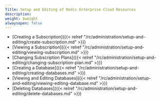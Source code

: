 ```yaml
---
Title: Setup and Editing of Redis Enterprise Cloud Resources
description: 
weight: $weight
alwaysopen: false
---
```

- [Creating a
    Subscription]({{< relref "/rc/administration/setup-and-editing/create-subscription.md" >}})
- [Viewing a
    Subscription]({{< relref "/rc/administration/setup-and-editing/viewing-subscription.md" >}})
- [Changing Subscription
    Plans]({{< relref "/rc/administration/setup-and-editing/changing-subscription-plan.md" >}})
- [Creating a
    Database]({{< relref "/rc/administration/setup-and-editing/creating-databases.md" >}})
- [Viewing and Editing
    Databases]({{< relref "/rc/administration/setup-and-editing/viewing-editing-database.md" >}})
- [Deleting
    Databases]({{< relref "/rc/administration/setup-and-editing/delete-databases.md" >}})
